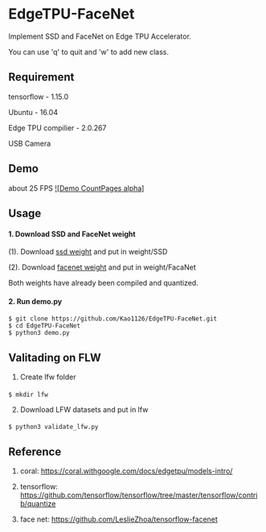 # EdgeTPU-FaceNet
Implement SSD and FaceNet on Edge TPU Accelerator.

You can use 'q' to quit and 'w' to add new class.

## Requirement 
tensorflow - 1.15.0

Ubuntu - 16.04

Edge TPU compilier - 2.0.267

USB Camera

## Demo

about 25 FPS
[![Demo CountPages alpha]](https://youtu.be/I9F_GT_quFs)




## Usage

#### 1. Download SSD and FaceNet weight

(1). Download [ssd weight](https://drive.google.com/open?id=198woIHpHlhePd0F3ADIXnt5G2bDkEuig)
   and put in weight/SSD
   
(2). Download [facenet weight](https://drive.google.com/open?id=1LZF3Z2Z6mM_gHueMfTKOtxjiiaeLgexV)
   and put in weight/FacaNet
   
Both weights have already been compiled and quantized.
 
#### 2. Run demo.py
####
    $ git clone https://github.com/Kao1126/EdgeTPU-FaceNet.git
    $ cd EdgeTPU-FaceNet
    $ python3 demo.py
   
## Valitading on FLW
1. Create lfw folder
####
    $ mkdir lfw
2. Download LFW datasets and put in lfw
####
    $ python3 validate_lfw.py

## Reference
1. coral:
  https://coral.withgoogle.com/docs/edgetpu/models-intro/

2. tensorflow:
   https://github.com/tensorflow/tensorflow/tree/master/tensorflow/contrib/quantize
   
3. face net:
   https://github.com/LeslieZhoa/tensorflow-facenet
   
